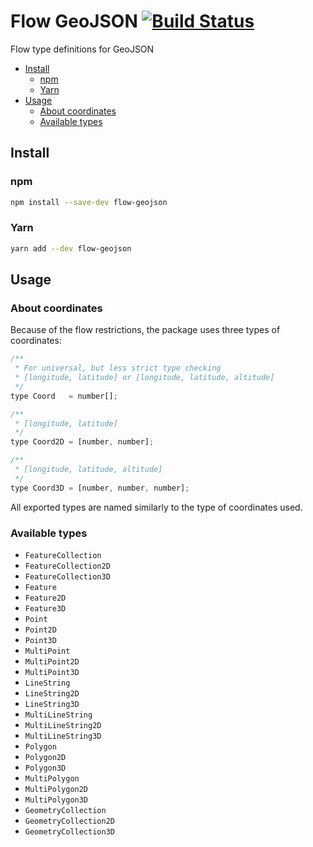 # Flow GeoJSON [![Build Status][status-img]][status-url]

Flow type definitions for GeoJSON

- [Install](#install)
  - [npm](#npm)
  - [Yarn](#yarn)
- [Usage](#usage)
  - [About coordinates](#about-coordinates)
  - [Available types](#available-types)

## Install

### npm
```bash
npm install --save-dev flow-geojson
```

### Yarn
```bash
yarn add --dev flow-geojson
```

## Usage

### About coordinates

Because of the flow restrictions, the package uses three types of coordinates:

```js
/**
 * For universal, but less strict type checking
 * [longitude, latitude] or [longitude, latitude, altitude]
 */
type Coord   = number[];

/**
 * [longitude, latitude]
 */
type Coord2D = [number, number];

/**
 * [longitude, latitude, altitude]
 */
type Coord3D = [number, number, number];
```

All exported types are named similarly to the type of coordinates used.

### Available types

- `FeatureCollection`
- `FeatureCollection2D`
- `FeatureCollection3D`
- `Feature`
- `Feature2D`
- `Feature3D`
- `Point`
- `Point2D`
- `Point3D`
- `MultiPoint`
- `MultiPoint2D`
- `MultiPoint3D`
- `LineString`
- `LineString2D`
- `LineString3D`
- `MultiLineString`
- `MultiLineString2D`
- `MultiLineString3D`
- `Polygon`
- `Polygon2D`
- `Polygon3D`
- `MultiPolygon`
- `MultiPolygon2D`
- `MultiPolygon3D`
- `GeometryCollection`
- `GeometryCollection2D`
- `GeometryCollection3D`

[status-url]: https://travis-ci.org/bigslycat/flow-geojson
[status-img]: https://travis-ci.org/bigslycat/flow-geojson.svg?branch=master
